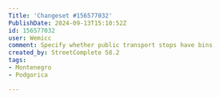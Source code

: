 ```yaml
---
Title: 'Changeset #156577032'
PublishDate: 2024-09-13T15:10:52Z
id: 156577032
user: Wemicc
comment: Specify whether public transport stops have bins
created_by: StreetComplete 58.2
tags:
- Montenegro
- Podgorica

---
```

